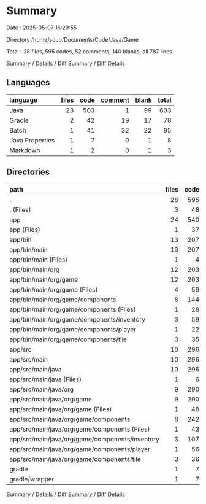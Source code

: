 # Summary

Date : 2025-05-07 16:29:55

Directory /home/soup/Documents/Code/Java/Game

Total : 28 files,  595 codes, 52 comments, 140 blanks, all 787 lines

Summary / [Details](details.md) / [Diff Summary](diff.md) / [Diff Details](diff-details.md)

## Languages
| language | files | code | comment | blank | total |
| :--- | ---: | ---: | ---: | ---: | ---: |
| Java | 23 | 503 | 1 | 99 | 603 |
| Gradle | 2 | 42 | 19 | 17 | 78 |
| Batch | 1 | 41 | 32 | 22 | 95 |
| Java Properties | 1 | 7 | 0 | 1 | 8 |
| Markdown | 1 | 2 | 0 | 1 | 3 |

## Directories
| path | files | code | comment | blank | total |
| :--- | ---: | ---: | ---: | ---: | ---: |
| . | 28 | 595 | 52 | 140 | 787 |
| . (Files) | 3 | 48 | 39 | 26 | 113 |
| app | 24 | 540 | 13 | 113 | 666 |
| app (Files) | 1 | 37 | 12 | 14 | 63 |
| app/bin | 13 | 207 | 0 | 2 | 209 |
| app/bin/main | 13 | 207 | 0 | 2 | 209 |
| app/bin/main (Files) | 1 | 4 | 0 | 0 | 4 |
| app/bin/main/org | 12 | 203 | 0 | 2 | 205 |
| app/bin/main/org/game | 12 | 203 | 0 | 2 | 205 |
| app/bin/main/org/game (Files) | 4 | 59 | 0 | 0 | 59 |
| app/bin/main/org/game/components | 8 | 144 | 0 | 2 | 146 |
| app/bin/main/org/game/components (Files) | 1 | 28 | 0 | 0 | 28 |
| app/bin/main/org/game/components/inventory | 3 | 59 | 0 | 1 | 60 |
| app/bin/main/org/game/components/player | 1 | 22 | 0 | 0 | 22 |
| app/bin/main/org/game/components/tile | 3 | 35 | 0 | 1 | 36 |
| app/src | 10 | 296 | 1 | 97 | 394 |
| app/src/main | 10 | 296 | 1 | 97 | 394 |
| app/src/main/java | 10 | 296 | 1 | 97 | 394 |
| app/src/main/java (Files) | 1 | 6 | 0 | 2 | 8 |
| app/src/main/java/org | 9 | 290 | 1 | 95 | 386 |
| app/src/main/java/org/game | 9 | 290 | 1 | 95 | 386 |
| app/src/main/java/org/game (Files) | 1 | 48 | 0 | 28 | 76 |
| app/src/main/java/org/game/components | 8 | 242 | 1 | 67 | 310 |
| app/src/main/java/org/game/components (Files) | 1 | 43 | 0 | 13 | 56 |
| app/src/main/java/org/game/components/inventory | 3 | 107 | 1 | 25 | 133 |
| app/src/main/java/org/game/components/player | 1 | 56 | 0 | 16 | 72 |
| app/src/main/java/org/game/components/tile | 3 | 36 | 0 | 13 | 49 |
| gradle | 1 | 7 | 0 | 1 | 8 |
| gradle/wrapper | 1 | 7 | 0 | 1 | 8 |

Summary / [Details](details.md) / [Diff Summary](diff.md) / [Diff Details](diff-details.md)